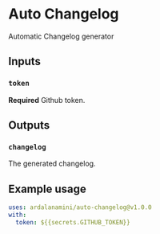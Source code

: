 # Auto Changelog

Automatic Changelog generator

## Inputs

### `token`

**Required** Github token.

## Outputs

### `changelog`

The generated changelog.

## Example usage

```yaml
uses: ardalanamini/auto-changelog@v1.0.0
with:
  token: ${{secrets.GITHUB_TOKEN}}
```
